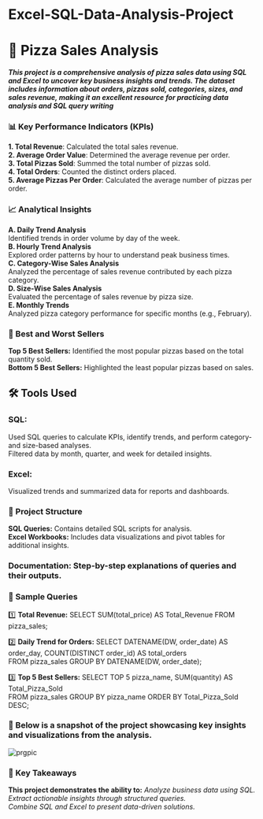 # Excel-SQL-Data-Analysis-Project


# 🍕 Pizza Sales Analysis 

***This project is a comprehensive analysis of pizza sales data using SQL and Excel to uncover key business insights and trends. 
The dataset includes information about orders, pizzas sold, categories, sizes, and sales revenue, 
making it an excellent resource for practicing data analysis and SQL query writing***

### 📊 Key Performance Indicators (KPIs)                        
**1. Total Revenue**: Calculated the total sales revenue.                                                                                                                                                       
**2. Average Order Value**: Determined the average revenue per order.                                                                                                                                                
**3. Total Pizzas Sold**: Summed the total number of pizzas sold.                                                                                                                                                    
**4. Total Orders**: Counted the distinct orders placed.                                                                                                                                                    
**5. Average Pizzas Per Order**: Calculated the average number of pizzas per order.                                                                                                                      
  
### 📈 Analytical Insights
**A. Daily Trend Analysis**                                                                                                                                                                                        
Identified trends in order volume by day of the week.                                                                                                                                                          
**B. Hourly Trend Analysis**                                                                                                                                                                                
Explored order patterns by hour to understand peak business times.                                                                                                                                      
**C. Category-Wise Sales Analysis**                                                                                                                                                      
Analyzed the percentage of sales revenue contributed by each pizza category.                                                                                                                          
**D. Size-Wise Sales Analysis**                                                                                                                                                    
Evaluated the percentage of sales revenue by pizza size.                                                                                                                                                  
**E. Monthly Trends**                                                                                                                                                                            
Analyzed pizza category performance for specific months (e.g., February).                                                                                                                                    

### 🥇 Best and Worst Sellers                                                                                                
**Top 5 Best Sellers:** Identified the most popular pizzas based on the total quantity sold.                                                                                                                        
**Bottom 5 Best Sellers:** Highlighted the least popular pizzas based on sales.                                                                                                                  


## 🛠️ Tools Used                                                                                                      
### SQL:                                                                                                              
Used SQL queries to calculate KPIs, identify trends, and perform category- and size-based analyses.                                                                            
Filtered data by month, quarter, and week for detailed insights.                                                                                                                    
### Excel:                                                                                                                                                
Visualized trends and summarized data for reports and dashboards.                                                                                                

### 📂 Project Structure
**SQL Queries:** Contains detailed SQL scripts for analysis.                                                                                                        
**Excel Workbooks:** Includes data visualizations and pivot tables for additional insights.                                                                                      

### Documentation: Step-by-step explanations of queries and their outputs.                                                                                          
### 📝 Sample Queries
1️⃣ **Total Revenue:**
SELECT SUM(total_price) AS Total_Revenue FROM pizza_sales;  

2️⃣ **Daily Trend for Orders:**
SELECT DATENAME(DW, order_date) AS order_day, COUNT(DISTINCT order_id) AS total_orders  
FROM pizza_sales GROUP BY DATENAME(DW, order_date);  

3️⃣ **Top 5 Best Sellers:**
SELECT TOP 5 pizza_name, SUM(quantity) AS Total_Pizza_Sold  
FROM pizza_sales GROUP BY pizza_name ORDER BY Total_Pizza_Sold DESC;  

### 📌 Below is a snapshot of the project showcasing key insights and visualizations from the analysis.
![prgpic](https://github.com/user-attachments/assets/a8546700-d18e-40c0-b307-9893eaaff3b0)

### 🌟 Key Takeaways
**This project demonstrates the ability to:**
*Analyze business data using SQL.                                                                                          
Extract actionable insights through structured queries.                                                                                                    
Combine SQL and Excel to present data-driven solutions.*                                                                                                                            


